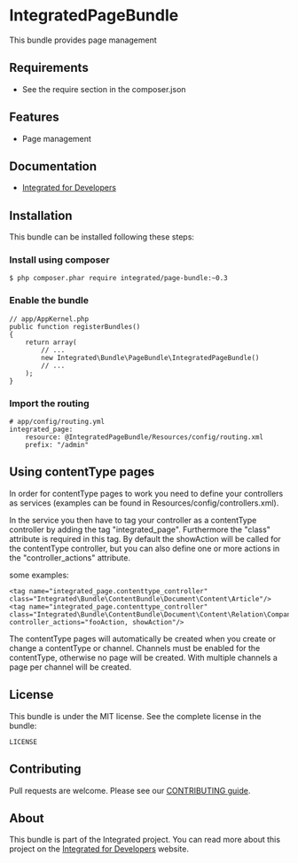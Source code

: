 # IntegratedPageBundle #
This bundle provides page management

## Requirements ##
* See the require section in the composer.json

## Features ##
* Page management

## Documentation ##
* [Integrated for Developers](http://integratedfordevelopers.com/ "Integrated for Developers")

## Installation ##
This bundle can be installed following these steps:

### Install using composer ###

    $ php composer.phar require integrated/page-bundle:~0.3

### Enable the bundle ###

    // app/AppKernel.php
    public function registerBundles()
    {
        return array(
            // ...
            new Integrated\Bundle\PageBundle\IntegratedPageBundle()
            // ...
        );
    }

### Import the routing ###

    # app/config/routing.yml
    integrated_page:
        resource: @IntegratedPageBundle/Resources/config/routing.xml
        prefix: "/admin"

## Using contentType pages ##

In order for contentType pages to work you need to define your controllers as services (examples can be found in Resources/config/controllers.xml).

In the service you then have to tag your controller as a contentType controller by adding the tag "integrated_page". Furthermore the "class" attribute is required in this tag.
By default the showAction will be called for the contentType controller, but you can also define one or more actions in the "controller_actions" attribute.

some examples:

    <tag name="integrated_page.contenttype_controller" class="Integrated\Bundle\ContentBundle\Document\Content\Article"/>
    <tag name="integrated_page.contenttype_controller" class="Integrated\Bundle\ContentBundle\Document\Content\Relation\Company" controller_actions="fooAction, showAction"/>

The contentType pages will automatically be created when you create or change a contentType or channel.
Channels must be enabled for the contentType, otherwise no page will be created. With multiple channels a page per channel will be created.

## License ##
This bundle is under the MIT license. See the complete license in the bundle:

    LICENSE

## Contributing ##
Pull requests are welcome. Please see our [CONTRIBUTING guide](http://integratedfordevelopers.com/contributing "CONTRIBUTING guide").

## About ##
This bundle is part of the Integrated project. You can read more about this project on the
[Integrated for Developers](http://integratedfordevelopers.com/ "Integrated for Developers") website.

